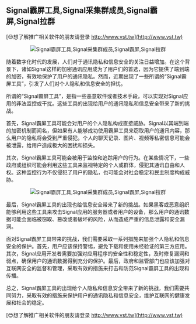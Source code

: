 ## **Signal霸屏工具,Signal采集群成员,Signal霸屏,Signal拉群**

[😍想了解推广相关软件的朋友请登录 http://www.vst.tw](http://www.vst.tw)

 <center><img src="https://vst.tw/MP4/tuiguang/png/0.png" alt="Signal霸屏工具,Signal采集群成员,Signal霸屏,Signal拉群"></center>

随着数字化时代的发展，人们对于通讯隐私和信息安全的关注日益增加。在这个背景下，诸如Signal这样的加密通讯应用成为了用户们的首选，因为它提供了端到端的加密，有效地保护了用户的通讯隐私。然而，近期出现了一些所谓的“Signal霸屏工具”，引发了人们对个人隐私和信息安全的担忧。

所谓的“Signal霸屏工具”，是指一些恶意软件或者技术手段，可以实现对Signal应用的非法监控或干扰。这些工具的出现给用户的通讯隐私和信息安全带来了新的挑战。

首先，Signal霸屏工具可能会对用户的个人隐私构成直接威胁。Signal以其端到端的加密机制而闻名，但如果有人能够成功使用霸屏工具来窃取用户的通讯内容，那么用户的隐私将会受到严重侵犯。个人的聊天记录、图片、视频等私密信息可能会被泄露，给用户造成极大的困扰和损失。

其次，Signal霸屏工具可能会被用于监控和追踪用户的行为。在某些情况下，一些政府或组织可能会利用这些工具来监视特定的个人或群体，侵犯其通讯自由和人权。这种监控行为不仅侵犯了用户的隐私，也可能会对社会稳定和民主制度构成威胁。

 <center><img src="https://vst.tw/MP4/tuiguang/png/2.png" alt="Signal霸屏工具,Signal采集群成员,Signal霸屏,Signal拉群"></center>

最后，Signal霸屏工具的出现也给信息安全带来了新的挑战。如果黑客或恶意组织能够利用这些工具来攻击Signal应用的服务器或者用户的设备，那么用户的通讯数据可能会面临被窃取、篡改或者破坏的风险，从而造成严重的信息泄露和安全漏洞。

面对Signal霸屏工具带来的挑战，我们需要采取一系列措施来加强个人隐私和信息安全的保护。首先，用户应该保持警惕，避免下载和使用未经验证的第三方应用。其次，Signal应用开发者需要加强对应用程序的安全性和稳定性，及时修复漏洞和弱点，确保用户的通讯数据得到充分的保护。最后，政府和监管部门也应该加强对互联网安全的监督和管理，采取有效的措施来打击和防范Signal霸屏工具的出现和传播。

总之，Signal霸屏工具的出现给个人隐私和信息安全带来了新的挑战，我们需要共同努力，采取有效的措施来保护用户的通讯隐私和信息安全，维护互联网的健康发展和社会的稳定。

[😍想了解推广相关软件的朋友请登录 http://www.vst.tw](http://www.vst.tw)



